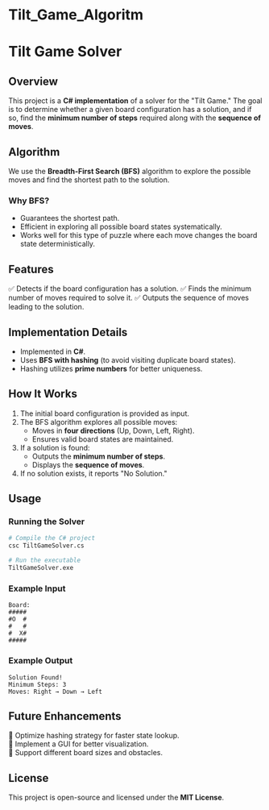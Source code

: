 # Tilt_Game_Algoritm
# Tilt Game Solver

## Overview
This project is a **C# implementation** of a solver for the "Tilt Game." The goal is to determine whether a given board configuration has a solution, and if so, find the **minimum number of steps** required along with the **sequence of moves**.

## Algorithm
We use the **Breadth-First Search (BFS)** algorithm to explore the possible moves and find the shortest path to the solution.

### Why BFS?
- Guarantees the shortest path.
- Efficient in exploring all possible board states systematically.
- Works well for this type of puzzle where each move changes the board state deterministically.

## Features
✅ Detects if the board configuration has a solution.
✅ Finds the minimum number of moves required to solve it.
✅ Outputs the sequence of moves leading to the solution.

## Implementation Details
- Implemented in **C#**.
- Uses **BFS with hashing** (to avoid visiting duplicate board states).
- Hashing utilizes **prime numbers** for better uniqueness.

## How It Works
1. The initial board configuration is provided as input.
2. The BFS algorithm explores all possible moves:
   - Moves in **four directions** (Up, Down, Left, Right).
   - Ensures valid board states are maintained.
3. If a solution is found:
   - Outputs the **minimum number of steps**.
   - Displays the **sequence of moves**.
4. If no solution exists, it reports "No Solution."

## Usage
### **Running the Solver**
```sh
# Compile the C# project
csc TiltGameSolver.cs

# Run the executable
TiltGameSolver.exe
```

### **Example Input**
```
Board:
#####
#O  #
#   #
#  X#
#####
```

### **Example Output**
```
Solution Found!
Minimum Steps: 3
Moves: Right → Down → Left
```

## Future Enhancements
🔹 Optimize hashing strategy for faster state lookup.  
🔹 Implement a GUI for better visualization.  
🔹 Support different board sizes and obstacles.  


## License
This project is open-source and licensed under the **MIT License**.


